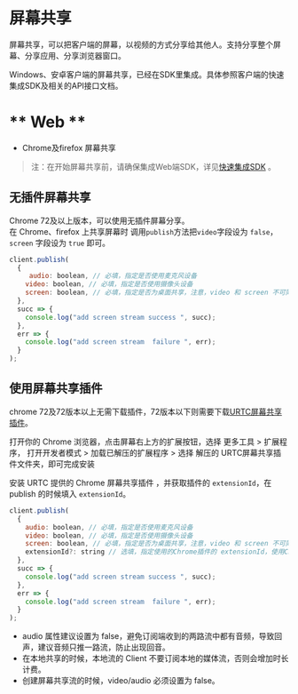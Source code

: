 # 屏幕共享

屏幕共享，可以把客户端的屏幕，以视频的方式分享给其他人。支持分享整个屏幕、分享应用、分享浏览器窗口。

Windows、安卓客户端的屏幕共享，已经在SDK里集成。具体参照客户端的快速集成SDK及相关的API接口文档。

<!-- tabs:start -->

# ** Web **

* Chrome及firefox 屏幕共享

> 注：在开始屏幕共享前，请确保集成Web端SDK，详见[快速集成SDK](https://github.com/ucloud/urtc-sdk-web/blob/master/Manual.md) 。

## 无插件屏幕共享

Chrome 72及以上版本，可以使用无插件屏幕分享。   
在 Chrome、firefox 上共享屏幕时 调用`publish`方法把`video`字段设为 `false`， `screen` 字段设为 `true` 即可。   

```js
client.publish(
  {
     audio: boolean, // 必填，指定是否使用麦克风设备
    video: boolean, // 必填，指定是否使用摄像头设备
    screen: boolean, // 必填，指定是否为桌面共享，注意，video 和 screen 不可同时为 true
  },
  succ => {
    console.log("add screen stream success ", succ);
  },
  err => {
    console.log("add screen stream  failure ", err);
  }
);
```

## 使用屏幕共享插件

chrome 72及72版本以上无需下载插件，72版本以下则需要下载[URTC屏幕共享插件](http://urtcsdk.cn-bj.ufileos.com/URTC-screen-extention.zip)。

打开你的 Chrome 浏览器，点击屏幕右上方的扩展按钮，选择 更多工具 > 扩展程序， 打开开发者模式 > 加载已解压的扩展程序 > 选择 解压的 URTC屏幕共享插件文件夹，即可完成安装

安装 URTC 提供的 Chrome 屏幕共享插件 ，并获取插件的 `extensionId`，在 publish 的时候填入 `extensionId`。

```js
client.publish(
  {
    audio: boolean, // 必填，指定是否使用麦克风设备
    video: boolean, // 必填，指定是否使用摄像头设备
    screen: boolean, // 必填，指定是否为桌面共享，注意，video 和 screen 不可同时为 true
    extensionId?: string // 选填，指定使用的Chrome插件的 extensionId，使用Chrome屏幕共享插件时必填
  },
  succ => {
    console.log("add screen stream success ", succ);
  },
  err => {
    console.log("add screen stream  failure ", err);
  }
);
```

* audio 属性建议设置为 false，避免订阅端收到的两路流中都有音频，导致回声，建议音频只推一路流，防止出现回音。
* 在本地共享的时候，本地流的 Client 不要订阅本地的媒体流，否则会增加时长计费。
* 创建屏幕共享流的时候，video/audio 必须设置为 false。



<!-- tabs:end -->
